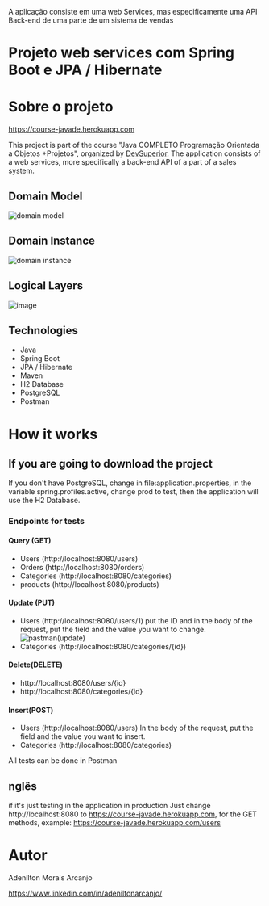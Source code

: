 A aplicação consiste em uma web Services, mas especificamente uma API Back-end de uma parte de um sistema de vendas 

# Projeto web services com Spring Boot e JPA / Hibernate

# Sobre o projeto

https://course-javade.herokuapp.com

This project is part of the course "Java COMPLETO Programação Orientada a Objetos +Projetos", organized by [DevSuperior](https://devsuperior.com "Site da DevSuperior").
The application consists of a web services, more specifically a back-end API of a part of a sales system.


## Domain Model
![domain model](https://user-images.githubusercontent.com/69324694/203998861-f747da4f-fcab-4442-8dcb-e35e75e6ff6f.png)

## Domain Instance
![domain instance](https://user-images.githubusercontent.com/69324694/203998994-efd08a2c-8fe9-48fc-9c38-8d10349d0dc5.png)

## Logical Layers
![image](https://user-images.githubusercontent.com/69324694/204042811-0d92823a-7a61-4951-874f-a597dc3d970b.png)

## Technologies
- Java
- Spring Boot
- JPA / Hibernate
- Maven
- H2 Database 
- PostgreSQL
- Postman 

# How it works
## If you are going to download the project
If you don't have PostgreSQL, change in file:application.properties, in the variable spring.profiles.active, change prod to test, then the application will use the H2 Database.

### Endpoints for tests
#### Query (GET)
- Users (http://localhost:8080/users)
- Orders (http://localhost:8080/orders)
- Categories (http://localhost:8080/categories)
- products (http://localhost:8080/products)

#### Update (PUT)
- Users (http://localhost:8080/users/1) put the ID and in the body of the request, put the field and the value you want to change.
![pastman(update)](https://user-images.githubusercontent.com/69324694/204048693-9580fba6-23c4-4bea-950b-f45fda15d505.png)
- Categories (http://localhost:8080/categories/{id})

#### Delete(DELETE)
- http://localhost:8080/users/{id}
- http://localhost:8080/categories/{id}

#### Insert(POST)
- Users (http://localhost:8080/users) In the body of the request, put the field and the value you want to insert.
- Categories (http://localhost:8080/categories)

All tests can be done in Postman


## nglês

if it's just testing in the application in production
Just change http://localhost:8080 to https://course-javade.herokuapp.com, for the GET methods, example: https://course-javade.herokuapp.com/users

# Autor
Adenilton Morais Arcanjo

https://www.linkedin.com/in/adeniltonarcanjo/
